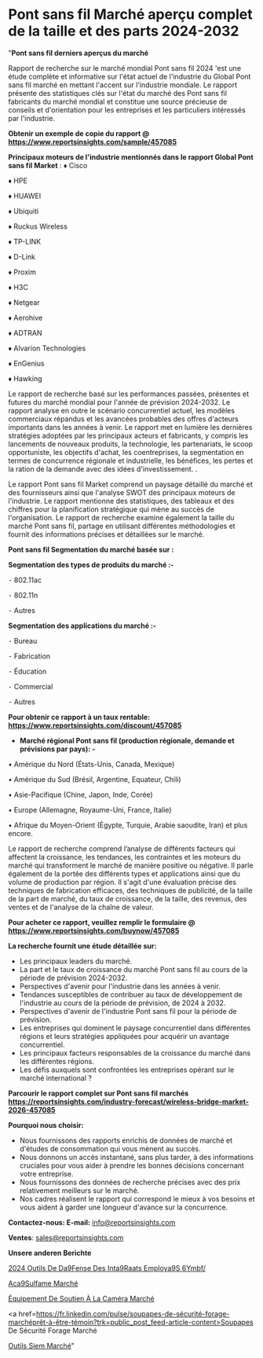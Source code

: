 # Pont sans fil Marché aperçu complet de la taille et des parts 2024-2032

"<strong>Pont sans fil derniers aperçus du marché</strong>

Rapport de recherche sur le marché mondial Pont sans fil 2024 'est une étude complète et informative sur l'état actuel de l'industrie du Global Pont sans fil marché en mettant l'accent sur l'industrie mondiale. Le rapport présente des statistiques clés sur l'état du marché des Pont sans fil fabricants du marché mondial et constitue une source précieuse de conseils et d'orientation pour les entreprises et les particuliers intéressés par l'industrie.

<strong>Obtenir un exemple de copie du rapport @ <a href=https://www.reportsinsights.com/sample/457085>https://www.reportsinsights.com/sample/457085</a></strong>

<strong>Principaux moteurs de l'industrie mentionnés dans le rapport Global Pont sans fil Market</strong> :
♦ Cisco

♦ HPE

♦ HUAWEI

♦ Ubiquiti

♦ Ruckus Wireless

♦ TP-LINK

♦ D-Link

♦ Proxim

♦ H3C

♦ Netgear

♦ Aerohive

♦ ADTRAN

♦ Alvarion Technologies

♦ EnGenius

♦ Hawking

Le rapport de recherche basé sur les performances passées, présentes et futures du marché mondial pour l'année de prévision 2024-2032. Le rapport analyse en outre le scénario concurrentiel actuel, les modèles commerciaux répandus et les avancées probables des offres d'acteurs importants dans les années à venir. Le rapport met en lumière les dernières stratégies adoptées par les principaux acteurs et fabricants, y compris les lancements de nouveaux produits, la technologie, les partenariats, le scoop opportuniste, les objectifs d'achat, les coentreprises, la segmentation en termes de concurrence régionale et industrielle, les bénéfices, les pertes et la ration de la demande avec des idées d'investissement. .

Le rapport Pont sans fil Market comprend un paysage détaillé du marché et des fournisseurs ainsi que l'analyse SWOT des principaux moteurs de l'industrie. Le rapport mentionne des statistiques, des tableaux et des chiffres pour la planification stratégique qui mène au succès de l'organisation. Le rapport de recherche examine également la taille du marché Pont sans fil, partage en utilisant différentes méthodologies et fournit des informations précises et détaillées sur le marché.

<strong>Pont sans fil Segmentation du marché basée sur :</strong>

<strong>Segmentation des types de produits du marché :-</strong>

⁃ 802.11ac

⁃ 802.11n

⁃ Autres

<strong>Segmentation des applications du marché :-</strong>

⁃ Bureau

⁃ Fabrication

⁃ Éducation

⁃ Commercial

⁃ Autres

<strong>Pour obtenir ce rapport à un taux rentable: <a href=https://www.reportsinsights.com/discount/457085>https://www.reportsinsights.com/discount/457085</a></strong>
<ul>
  <li><strong>Marché régional Pont sans fil (production régionale, demande et prévisions par pays): -</strong></li>
</ul>
• Amérique du Nord (États-Unis, Canada, Mexique)

• Amérique du Sud (Brésil, Argentine, Equateur, Chili)

• Asie-Pacifique (Chine, Japon, Inde, Corée)

• Europe (Allemagne, Royaume-Uni, France, Italie)

• Afrique du Moyen-Orient (Égypte, Turquie, Arabie saoudite, Iran) et plus encore.

Le rapport de recherche comprend l’analyse de différents facteurs qui affectent la croissance, les tendances, les contraintes et les moteurs du marché qui transforment le marché de manière positive ou négative. Il parle également de la portée des différents types et applications ainsi que du volume de production par région. Il s'agit d'une évaluation précise des techniques de fabrication efficaces, des techniques de publicité, de la taille de la part de marché, du taux de croissance, de la taille, des revenus, des ventes et de l'analyse de la chaîne de valeur.

<strong>Pour acheter ce rapport, veuillez remplir le formulaire @   <a href=https://www.reportsinsights.com/buynow/457085>https://www.reportsinsights.com/buynow/457085</a></strong>

<strong>La recherche fournit une étude détaillée sur:</strong>
<ul>
  <li>Les principaux leaders du marché.</li>
  <li>La part et le taux de croissance du marché Pont sans fil au cours de la période de prévision 2024-2032.</li>
  <li>Perspectives d'avenir pour l'industrie dans les années à venir.</li>
  <li>Tendances susceptibles de contribuer au taux de développement de l'industrie au cours de la période de prévision, de 2024 à 2032.</li>
  <li>Perspectives d'avenir de l'industrie Pont sans fil pour la période de prévision.</li>
  <li>Les entreprises qui dominent le paysage concurrentiel dans différentes régions et leurs stratégies appliquées pour acquérir un avantage concurrentiel.</li>
  <li>Les principaux facteurs responsables de la croissance du marché dans les différentes régions.</li>
  <li>Les défis auxquels sont confrontées les entreprises opérant sur le marché international ?</li>
</ul>

<strong>Parcourir le rapport complet sur Pont sans fil marchés <a href=https://reportsinsights.com/industry-forecast/wireless-bridge-market-2026-457085>https://reportsinsights.com/industry-forecast/wireless-bridge-market-2026-457085</a></strong>

<strong>Pourquoi nous choisir:</strong>
<ul>
  <li>Nous fournissons des rapports enrichis de données de marché et d'études de consommation qui vous mènent au succès.</li>
  <li>Nous donnons un accès instantané, sans plus tarder, à des informations cruciales pour vous aider à prendre les bonnes décisions concernant votre entreprise.</li>
  <li>Nous fournissons des données de recherche précises avec des prix relativement meilleurs sur le marché.</li>
  <li>Nos cadres réalisent le rapport qui correspond le mieux à vos besoins et vous aident à garder une longueur d'avance sur la concurrence.</li>
</ul>
<strong>Contactez-nous:
</strong><strong>E-mail:</strong> <a href=mailto:info@reportsinsights.com>info@reportsinsights.com</a>

<strong>Ventes</strong>: <a href=mailto:sales@reportsinsights.com>sales@reportsinsights.com</a>

<strong>Unsere anderen Berichte</strong>

<a href=https://www.linkedin.com/pulse/2024-outils-de-d%C3%A9fense-des-int%C3%A9r%C3%AAts-employ%C3%A9s-6ymbf/>2024 Outils De Da9Fense Des Inta9Raats Employa9S 6Ymbf/</a>

<a href=https://www.linkedin.com/pulse/ac%C3%A9sulfame-march%C3%A9-2024-2032-rapport-de-kvwwc/>Aca9Sulfame Marché</a>

<a href=https://www.linkedin.com/pulse/équipement-de-soutien-à-la-caméra-marchéanalyse-pfvqc/>Équipement De Soutien À La Caméra Marché</a>

<a href=https://fr.linkedin.com/pulse/soupapes-de-sécurité-forage-marchéprêt-à-être-témoin?trk=public_post_feed-article-content>Soupapes De Sécurité Forage Marché</a>

<a href=https://www.linkedin.com/pulse/outils-siem-march%C3%A9-rapport-sc%C3%A9nario-concurrentiel-4flif/>Outils Siem Marché</a>"
